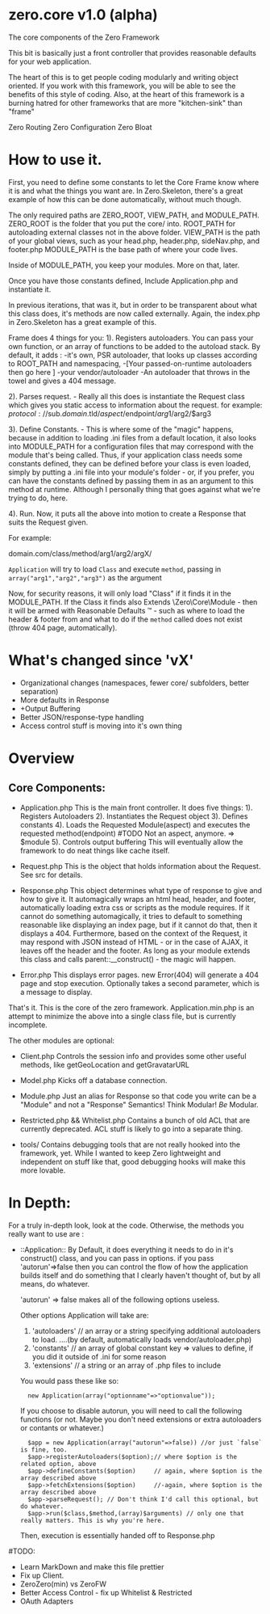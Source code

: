 # zero.core v1.0 (alpha)
The core components of the Zero Framework

This bit is basically just a front controller that provides reasonable defaults for your web application. 

The heart of this is to get people coding modularly and writing object oriented. 
If you work with this framework, you will be able to see the benefits of this style of coding. 
Also, at the heart of this framework is a burning hatred for other frameworks that are more "kitchen-sink" than "frame"

Zero Routing 
Zero Configuration 
Zero Bloat

# How to use it. 


First, you need to define some constants to let the Core Frame know where it is and what the things you want are. 
In Zero.Skeleton, there's a great example of how this can be done automatically, without much though. 

The only required paths are ZERO_ROOT, VIEW_PATH, and MODULE_PATH. 
ZERO_ROOT is the folder that you put the core/ into.
ROOT_PATH for autoloading external classes not in the above folder. 
VIEW_PATH is the path of your global views, such as your head.php, header.php, sideNav.php, and footer.php
MODULE_PATH is the base path of where your code lives. 

Inside of MODULE_PATH, you keep your modules. More on that, later. 

Once you have those constants defined, 
Include Application.php and instantiate it. 

In previous iterations, that was it, but in order to be transparent about what this class does, it's methods are now called externally. 
Again, the index.php in Zero.Skeleton has a great example of this. 

Frame does 4 things for you: 
1). Registers autoloaders. You can pass your own function, or an array of functions to be added to the autoload stack. 
By default, it adds :
    -it's own, PSR autoloader, that looks up classes according to ROOT_PATH and namespacing, 
    -[Your passed-on-runtime autoloaders then go here ]
    -your vendor/autoloader
    -An autoloader that throws in the towel and gives a 404 message. 

2). Parses request. 
    - Really all this does is instantiate the Request class which gives you static access to information about the request. 
    for example: 
    $protocol://$sub.$domain.$tld/$aspect/$endpoint/$arg1/$arg2/$arg3

3). Define Constants. 
    - This is where some of the "magic" happens, because in addition to loading .ini files from a default location, it also looks into MODULE_PATH for a configuration files that may correspond with the module that's being called. Thus, if your application class needs some constants defined, they can be defined before your class is even loaded, simply by putting a .ini file into your module's folder
    - or, if you prefer, you can have the constants defined by passing them in as an argument to this method at runtime. Although I personally thing that goes against what we're trying to do, here. 

4). Run. 
    Now, it puts all the above into motion to create a Response that suits the Request given. 

For example: 

domain.com/class/method/arg1/arg2/argX/

`Application` will try to load `Class` and execute `method`, passing in `array("arg1","arg2","arg3")` as the argument 

Now, for security reasons, it will only load "Class" if it finds it in the MODULE_PATH. 
If the Class it finds also Extends \Zero\Core\Module - then it will be armed with Reasonable Defaults ™ - such as where to load the header & footer from
and what to do if the `method` called does not exist (throw 404 page, automatically). 



# What's changed since 'vX' 
- Organizational changes (namespaces, fewer core/ subfolders, better separation)
- More defaults in Response 
- +Output Buffering 
- Better JSON/response-type handling 
- Access control stuff is moving into it's own thing 

# Overview

## Core Components: 

- Application.php 
    This is the main front controller. It does five things: 
    1). Registers Autoloaders 
    2). Instantiates the Request object 
    3). Defines constants 
    4). Loads the Requested Module(aspect) and executes the requested method(endpoint) #TODO Not an aspect, anymore. => $module
    5). Controls output buffering This will eventually allow the framework to do neat things like cache itself. 

- Request.php 
    This is the object that holds information about the Request. See src for details. 

- Response.php 
    This object determines what type of response to give and how to give it. 
    It automagically wraps an html head, header, and footer, automatically loading extra css or scripts as the module requires.
    If it cannot do something automagically, it tries to default to something reasonable like displaying an index page, 
    but if it cannot do that, then it displays a 404. 
    Furthermore, based on the context of the Request, it may respond with JSON instead of HTML - or in the case of AJAX, 
    it leaves off the header and the footer. 
    As long as your module extends this class and calls parent::__construct() - the magic will happen.

- Error.php 
    This displays error pages. new Error(404) will generate a 404 page and stop execution. 
    Optionally takes a second parameter, which is a message to display. 

That's it. This is the core of the zero framework. Application.min.php is an attempt to minimize the above into a single class file, but is currently incomplete. 

The other modules are optional: 

- Client.php 
    Controls the session info and provides some other useful methods, like getGeoLocation and getGravatarURL

- Model.php
    Kicks off a database connection. 

- Module.php 
    Just an alias for Response so that code you write can be a "Module" and not a "Response" Semantics! Think Modular! *Be* Modular.

- Restricted.php && Whitelist.php
    Contains a bunch of old ACL that are currently deprecated. ACL stuff is likely to go into a separate thing. 

- tools/ 
    Contains debugging tools that are not really hooked into the framework, yet. While I wanted to keep Zero lightweight and independent on stuff like that, good debugging hooks will make this more lovable.

# In Depth: 

For a truly in-depth look, look at the code. Otherwise, the methods you really want to use are : 

- ::Application::
    By Default, it does everything it needs to do in it's construct() class, and you can pass in options. 
    if you pass 'autorun'=>false then you can control the flow of how the application builds itself and do something
    that I clearly haven't thought of, but by all means, do whatever. 

    'autorun' => false makes all of the following options useless. 

    Other options Application will take are: 
    1. 'autoloaders' // an array or a string specifying additional autoloaders to load. 
    ....(by default, automatically loads vendor/autoloader.php)
    2. 'constants'   // an array of global constant key => values to define, if you did it outside of .ini for some reason
    3. 'extensions'  // a string or an array of .php files to include
    
    You would pass these like so: 

        new Application(array("optionname"=>"optionvalue"));

    If you choose to disable autorun, you will need to call the following functions 
    (or not. Maybe you don't need extensions or extra autoloaders or contants or whatever.)

        $app = new Application(array("autorun"=>false)) //or just `false` is fine, too.
        $app->registerAutoloaders($option);// where $option is the related option, above
        $app->defineConstants($option)     // again, where $option is the array described above
        $app->fetchExtensions($option)     //-again, where $option is the array described above
        $app->parseRequest(); // Don't think I'd call this optional, but do whatever. 
        $app->run($class,$method,(array)$arguments) // only one that really matters. This is why you're here. 

    Then, execution is essentially handed off to Response.php


#TODO: 

- Learn MarkDown and make this file prettier
- Fix up Client. 
- ZeroZero(min) vs ZeroFW 
- Better Access Control  - fix up Whitelist & Restricted 
- OAuth Adapters

